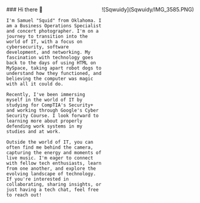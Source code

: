 <div style="display: flex;">
  <div style="flex: 1;">
    ### Hi there 👋

    I'm Samuel "Squid" from Oklahoma. I am a Business Operations Specialist and concert photographer. I'm on a journey to transition into the world of IT, with a focus on cybersecurity, software development, and networking. My fascination with technology goes back to the days of using HTML on MySpace, taking apart robot dogs to understand how they functioned, and believing the computer was magic with all it could do. 

    Recently, I've been immersing myself in the world of IT by studying for CompTIA's Security+ and working through Google's Cyber Security Course. I look forward to learning more about properly defending work systems in my studies and at work. 

    Outside the world of IT, you can often find me behind the camera, capturing the energy and moments of live music. I'm eager to connect with fellow tech enthusiasts, learn from one another, and explore the evolving landscape of technology. If you're interested in collaborating, sharing insights, or just having a tech chat, feel free to reach out!
  </div>
  <div style="flex: 1;">
    <![Alt Text](Sqwuidy/IMG_3585.PMG)>
    ![Sqwuidy](Sqwuidy/IMG_3585.PNG)
  </div>
</div>
